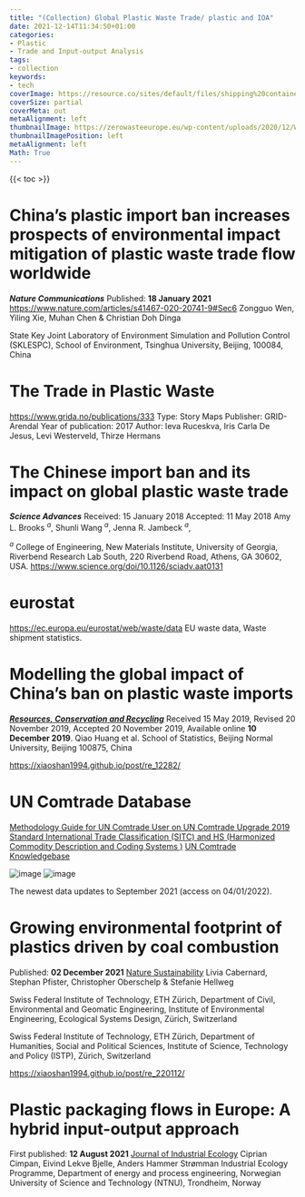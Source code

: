 ```yaml
---
title: "(Collection) Global Plastic Waste Trade/ plastic and IOA"
date: 2021-12-14T11:34:50+01:00
categories:
- Plastic
- Trade and Input-output Analysis
tags:
- collection
keywords:
- tech
coverImage: https://resource.co/sites/default/files/shipping%20containers.jpg
coverSize: partial
coverMeta: out
metaAlignment: left
thumbnailImage: https://zerowasteeurope.eu/wp-content/uploads/2020/12/Waste-Trade-Blog-Series-global-waste-trade-1.png
thumbnailImagePosition: left
metaAlignment: left
Math: True
---
```


<!--more-->
{{< toc >}}

# China’s plastic import ban increases prospects of environmental impact mitigation of plastic waste trade flow worldwide

***Nature Communications***
Published: **18 January 2021**
https://www.nature.com/articles/s41467-020-20741-9#Sec6
Zongguo Wen, Yiling Xie, Muhan Chen & Christian Doh Dinga

State Key Joint Laboratory of Environment Simulation and Pollution Control (SKLESPC), School of Environment, Tsinghua University, Beijing, 100084, China

# The Trade in Plastic Waste
https://www.grida.no/publications/333
Type: Story Maps
Publisher: GRID-Arendal
Year of publication: 2017
Author: Ieva Ruceskva, Iris Carla De Jesus, Levi Westerveld, Thirze Hermans

# The Chinese import ban and its impact on global plastic waste trade
***Science Advances***
Received: 15 January 2018
Accepted: 11 May 2018
Amy L. Brooks $^a$, Shunli Wang $^a$, Jenna R. Jambeck $^a$,

$^a$ College of Engineering, New Materials Institute, University of Georgia, Riverbend Research Lab South, 220 Riverbend Road, Athens, GA 30602, USA.
https://www.science.org/doi/10.1126/sciadv.aat0131

# eurostat
https://ec.europa.eu/eurostat/web/waste/data
EU waste data, Waste shipment statistics.

# Modelling the global impact of China’s ban on plastic waste imports
[***Resources, Conservation and Recycling***](https://www.sciencedirect.com/science/article/pii/S0921344919305130)
Received 15 May 2019, Revised 20 November 2019, Accepted 20 November 2019, Available online **10 December 2019**.
Qiao Huang et al.
School of Statistics, Beijing Normal University, Beijing 100875, China

https://xiaoshan1994.github.io/post/re_12282/

# UN Comtrade Database
[Methodology Guide for UN Comtrade User on UN Comtrade Upgrade 2019](https://comtrade.un.org/data/MethodologyGuideforComtradePlus.pdf)
[Standard International Trade Classification (SITC) and  HS (Harmonized Commodity Description and Coding Systems )](https://guides.loc.gov/industry-research/classification-international)
[UN Comtrade Knowledgebase](https://unstats.un.org/wiki/display/comtrade)

![image](https://user-images.githubusercontent.com/65668613/148078565-86bdd8c3-1671-4c90-8c57-29fa6c40105e.png)
![image](https://user-images.githubusercontent.com/65668613/148078738-491d0086-0679-48ea-b933-92cd58158246.png)

The newest data updates to September 2021 (access on 04/01/2022).

# Growing environmental footprint of plastics driven by coal combustion
Published: **02 December 2021**
[Nature Sustainability](https://www.nature.com/articles/s41893-021-00807-2#Sec9)
Livia Cabernard, Stephan Pfister, Christopher Oberschelp & Stefanie Hellweg

Swiss Federal Institute of Technology, ETH Zürich, Department of Civil, Environmental and Geomatic Engineering, Institute of Environmental Engineering, Ecological Systems Design, Zürich, Switzerland

Swiss Federal Institute of Technology, ETH Zürich, Department of Humanities, Social and Political Sciences, Institute of Science, Technology and Policy (ISTP), Zürich, Switzerland

https://xiaoshan1994.github.io/post/re_220112/

# Plastic packaging flows in Europe: A hybrid input-output approach
First published: **12 August 2021**
[Journal of Industrial Ecology](https://onlinelibrary.wiley.com/doi/full/10.1111/jiec.13175)
Ciprian Cimpan, Eivind Lekve Bjelle, Anders Hammer Strømman
Industrial Ecology Programme, Department of energy and process engineering, Norwegian University of Science and Technology (NTNU), Trondheim, Norway
